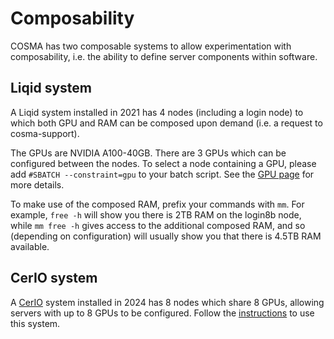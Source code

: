 # Composability

COSMA has two composable systems to allow experimentation with composability, i.e. the ability to define server components within software.

## Liqid system

A Liqid system installed in 2021 has 4 nodes (including a login node) to which both GPU and RAM can be composed upon demand (i.e. a request to cosma-support).

The GPUs are NVIDIA A100-40GB.  There are 3 GPUs which can be configured between the nodes.  To select a node containing a GPU, please add `#SBATCH --constraint=gpu` to your batch script.  See the [GPU page](gpu.md) for more details.

To make use of the composed RAM, prefix your commands with `mm`.  For example, `free -h` will show you there is 2TB RAM on the login8b node, while `mm free -h` gives access to the additional composed RAM, and so (depending on configuration) will usually show you that there is 4.5TB RAM available.

## CerIO system

A [CerIO](cerio.md) system installed in 2024 has 8 nodes which share 8 GPUs, allowing servers with up to 8 GPUs to be configured.  Follow the [instructions](cerio.md) to use this system.
